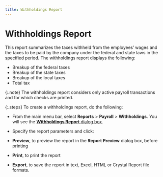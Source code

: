 ```yaml
---
title: Withholdings Report
---
```


# Withholdings Report


This report summarizes the taxes withheld from the employees’ wages  and the taxes to be paid by the company under the federal and state laws  in the specified period. The withholdings report displays the following:

- Breakup of the  federal taxes
- Breakup of the  state taxes
- Breakup of the  local taxes
- Total tax



{:.note}
The withholdings report considers only active  payroll transactions and for which checks are printed.


{:.steps}
To create a withholdings report, do the following:

- From the main  menu bar, select **Reports** >  **Payroll** > **Withholdings**.  You will see the [**Withholdings Report** dialog box]({{site.prl_baseurl}}/misc/withholdings_report_dialog_box_sfr.html).
- Specify the  report parameters and click:

 - **Preview**,  to preview the report in the **Report Preview**  dialog box, before printing
 - **Print**,  to print the report
 - **Export**,  to save the report in text, Excel, HTML or Crystal Report file formats.

